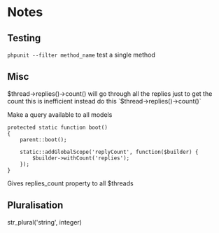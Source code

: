 # Notes

## Testing

`phpunit --filter method_name` test a single method

## Misc
$thread->replies()->count() will go through all the replies just to get the count this is inefficient instead do this `$thread->replies()->count()`

Make a query available to all models
````
protected static function boot()
{
    parent::boot();

    static::addGlobalScope('replyCount', function($builder) {
        $builder->withCount('replies');
    });
}
````
Gives replies_count property to all $threads

## Pluralisation
str_plural('string', integer)